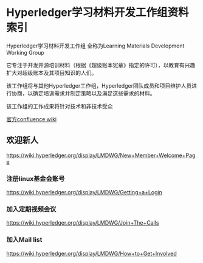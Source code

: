 # Hyperledger学习材料开发工作组资料索引
Hyperledger学习材料开发工作组 全称为Learning Materials Development Working Group

它专注于开发开源培训材料（根据《超级账本宪章》指定的许可），以教育有兴趣扩大对超级账本及其项目知识的人们。 

该工作组将与其他Hyperledger工作组，Hyperledger团队成员和项目维护人员进行协商，以确定培训需求并制定策略以及满足这些需求的材料。 

该工作组的工作成果将针对技术和非技术受众 

[官方confluence wiki](https://wiki.hyperledger.org/display/LMDWG/Learning+Materials+Development+Working+Group)


## 欢迎新人
https://wiki.hyperledger.org/display/LMDWG/New+Member+Welcome+Page

### 注册linux基金会账号
https://wiki.hyperledger.org/display/LMDWG/Getting+a+Login 

### 加入定期视频会议
https://wiki.hyperledger.org/display/LMDWG/Join+The+Calls

### 加入Mail list
https://wiki.hyperledger.org/display/LMDWG/How+to+Get+Involved
